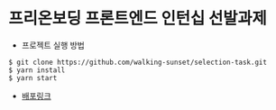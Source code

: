 # 프리온보딩 프론트엔드 인턴십 선발과제

- 프로젝트 실행 방법

```
$ git clone https://github.com/walking-sunset/selection-task.git
$ yarn install
$ yarn start
```

- [배포링크](https://wanted-pre-onboarding-frontend-flame.vercel.app/signup)
